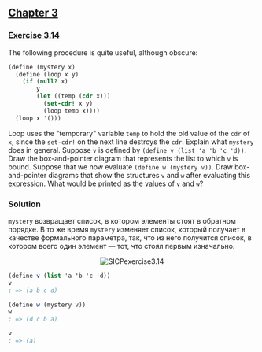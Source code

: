 ## [Chapter 3](../index.md#3-Modularity-Objects-and-State)

### [Exercise 3.14](https://mitpress.mit.edu/sites/default/files/sicp/full-text/book/book-Z-H-22.html#%_thm_3.14)

The following procedure is quite useful, although obscure:

```scheme
(define (mystery x)
  (define (loop x y)
    (if (null? x)
        y
        (let ((temp (cdr x)))
          (set-cdr! x y)
          (loop temp x))))
  (loop x '()))
```

Loop uses the "temporary" variable `temp` to hold the old value of the `cdr` of `x`, since the `set-cdr!` on the next line destroys the `cdr`. Explain what `mystery` does in general. Suppose `v` is defined by `(define v (list 'a 'b 'c 'd))`. Draw the box-and-pointer diagram that represents the list to which `v` is bound. Suppose that we now evaluate `(define w (mystery v))`. Draw box-and-pointer diagrams that show the structures `v` and `w` after evaluating this expression. What would be printed as the values of `v` and `w`? 

### Solution

`mystery` возвращает список, в котором элементы стоят в обратном порядке. В то же время `mystery` изменяет список, который получает в качестве формального параметра, так, что из него получится список, в котором всего один элемент — тот, что стоял первым изначально.

<p align="center">
  <img src="https://i.ibb.co/6YbTnqG/SICPexercise3-14.png" alt="SICPexercise3.14" title="SICPexercise3.14">
</p>

```scheme
(define v (list 'a 'b 'c 'd))
v
; => (a b c d)

(define w (mystery v))
w
; => (d c b a)

v
; => (a)
```

